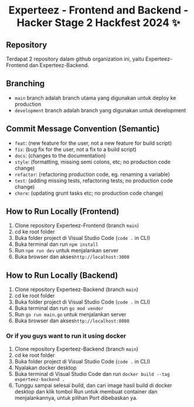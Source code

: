 # <h1 align="center"> Experteez - Frontend and Backend - Hacker Stage 2 Hackfest 2024 ✨ </h1>

## Repository
Terdapat 2 repository dalam github organization ini, yaitu Experteez-Frontend dan Experteez-Backend.

## Branching

-   `main` branch adalah branch utama yang digunakan untuk deploy ke production
-   `development` branch adalah branch yang digunakan untuk development

## Commit Message Convention (Semantic)

-   `feat`: (new feature for the user, not a new feature for build script)
-   `fix`: (bug fix for the user, not a fix to a build script)
-   `docs`: (changes to the documentation)
-   `style`: (formatting, missing semi colons, etc; no production code change)
-   `refactor`: (refactoring production code, eg. renaming a variable)
-   `test`: (adding missing tests, refactoring tests; no production code change)
-   `chore`: (updating grunt tasks etc; no production code change)

## How to Run Locally (Frontend)

1. Clone repository Experteez-Frontend (branch `main`)
2. cd ke root folder
3. Buka folder project di Visual Studio Code (`code .` in CLI)
4. Buka terminal dan run `npm install`
5. Run `npm run dev` untuk menjalankan server
6. Buka browser dan akses`http://localhost:3000`

## How to Run Locally (Backend)

1. Clone repository Experteez-Backend (branch `main`)
2. cd ke root folder
3. Buka folder project di Visual Studio Code (`code .` in CLI)
4. Buka terminal dan run `go mod vendor`
5. Run `go run main.go` untuk menjalankan server
6. Buka browser dan akses`http://localhost:8080`

### Or if you guys want to run it using docker

1. Clone repository Experteez-Backend (branch `main`)
2. cd ke root folder
3. Buka folder project di Visual Studio Code (`code .` in CLI)
4. Nyalakan docker desktop
5. Buka terminal di Visual Studio Code dan run `docker build --tag experteez-backend .`
6. Tunggu sampai selesai build, dan cari image hasil build di docker desktop dan klik tombol Run untuk membuat container dan menjalankannya, untuk pilihan Port dibebaskan ya.